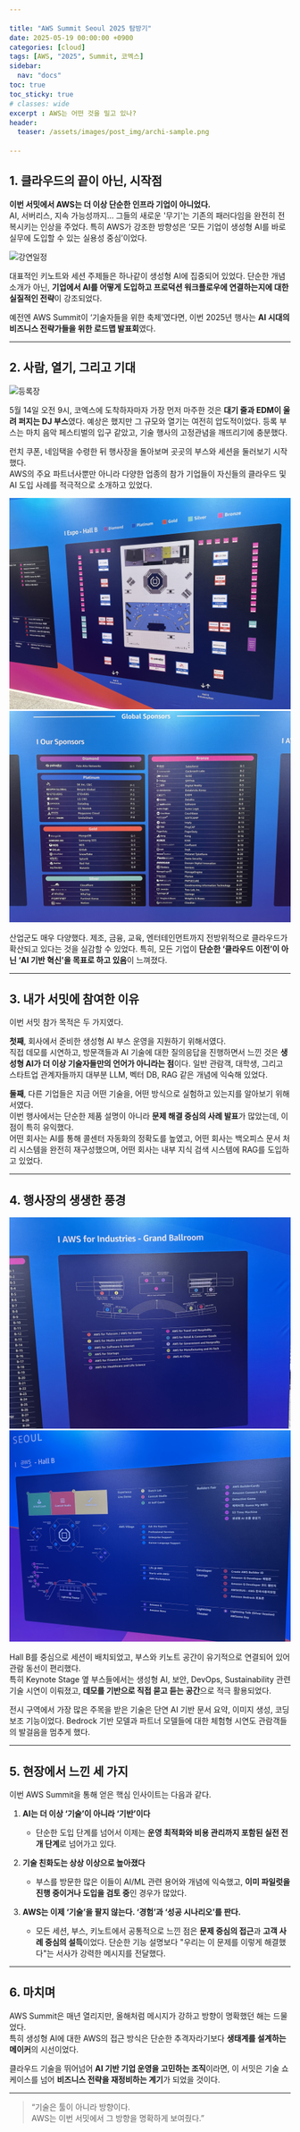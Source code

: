 ```yaml
---

title: "AWS Summit Seoul 2025 탐방기"
date: 2025-05-19 00:00:00 +0900
categories: [cloud]
tags: [AWS, "2025", Summit, 코엑스]
sidebar:
  nav: "docs"
toc: true
toc_sticky: true
# classes: wide
excerpt : AWS는 어떤 것을 밀고 있나?
header:
  teaser: /assets/images/post_img/archi-sample.png

---
```


## 1. 클라우드의 끝이 아닌, 시작점

**이번 서밋에서 AWS는 더 이상 단순한 인프라 기업이 아니었다.**  
AI, 서버리스, 지속 가능성까지… 그들의 새로운 '무기'는 기존의 패러다임을 완전히 전복시키는 인상을 주었다. 특히 AWS가 강조한 방향성은 ‘모든 기업이 생성형 AI를 바로 실무에 도입할 수 있는 실용성 중심’이었다.

![강연일정](/assets/images/post_img/summit_일정.png)

대표적인 키노트와 세션 주제들은 하나같이 생성형 AI에 집중되어 있었다. 단순한 개념 소개가 아닌, **기업에서 AI를 어떻게 도입하고 프로덕션 워크플로우에 연결하는지에 대한 실질적인 전략**이 강조되었다.

예전엔 AWS Summit이 ‘기술자들을 위한 축제’였다면, 이번 2025년 행사는 **AI 시대의 비즈니스 전략가들을 위한 로드맵 발표회**였다.

---

## 2. 사람, 열기, 그리고 기대

![등록장](/assets/images/post_img/IMG_4627.gif)

5월 14일 오전 9시, 코엑스에 도착하자마자 가장 먼저 마주한 것은 **대기 줄과 EDM이 울려 퍼지는 DJ 부스**였다. 예상은 했지만 그 규모와 열기는 여전히 압도적이었다. 등록 부스는 마치 음악 페스티벌의 입구 같았고, 기술 행사의 고정관념을 깨뜨리기에 충분했다.

런치 쿠폰, 네임택을 수령한 뒤 행사장을 돌아보며 곳곳의 부스와 세션을 둘러보기 시작했다.  
AWS의 주요 파트너사뿐만 아니라 다양한 업종의 참가 기업들이 자신들의 클라우드 및 AI 도입 사례를 적극적으로 소개하고 있었다.

![참가기업위치](/assets/images/post_img/IMG_4647.JPG)
![참가 스폰서 기업 목록](/assets/images/post_img/IMG_4648.JPG)

산업군도 매우 다양했다. 제조, 금융, 교육, 엔터테인먼트까지 전방위적으로 클라우드가 확산되고 있다는 것을 실감할 수 있었다. 특히, 모든 기업이 **단순한 ‘클라우드 이전’이 아닌 ‘AI 기반 혁신’을 목표로 하고 있음**이 느껴졌다.

---

## 3. 내가 서밋에 참여한 이유

이번 서밋 참가 목적은 두 가지였다.

**첫째**, 회사에서 준비한 생성형 AI 부스 운영을 지원하기 위해서였다.  
직접 데모를 시연하고, 방문객들과 AI 기술에 대한 질의응답을 진행하면서 느낀 것은 **생성형 AI가 더 이상 기술자들만의 언어가 아니라는 점**이다. 일반 관람객, 대학생, 그리고 스타트업 관계자들까지 대부분 LLM, 벡터 DB, RAG 같은 개념에 익숙해 있었다.

**둘째**, 다른 기업들은 지금 어떤 기술을, 어떤 방식으로 실험하고 있는지를 알아보기 위해서였다.  
이번 행사에서는 단순한 제품 설명이 아니라 **문제 해결 중심의 사례 발표**가 많았는데, 이 점이 특히 유익했다.  
어떤 회사는 AI를 통해 콜센터 자동화의 정확도를 높였고, 어떤 회사는 백오피스 문서 처리 시스템을 완전히 재구성했으며, 어떤 회사는 내부 지식 검색 시스템에 RAG를 도입하고 있었다.

---

## 4. 행사장의 생생한 풍경

![행사장소 목록](/assets/images/post_img/IMG_4649.JPG)  
![Hall B의 위치](/assets/images/post_img/IMG_4650.JPG)

Hall B를 중심으로 세션이 배치되었고, 부스와 키노트 공간이 유기적으로 연결되어 있어 관람 동선이 편리했다.  
특히 Keynote Stage 옆 부스들에서는 생성형 AI, 보안, DevOps, Sustainability 관련 기술 시연이 이뤄졌고, **데모를 기반으로 직접 묻고 듣는 공간**으로 적극 활용되었다.

전시 구역에서 가장 많은 주목을 받은 기술은 단연 AI 기반 문서 요약, 이미지 생성, 코딩 보조 기능이었다. Bedrock 기반 모델과 파트너 모델들에 대한 체험형 시연도 관람객들의 발걸음을 멈추게 했다.

---

## 5. 현장에서 느낀 세 가지

이번 AWS Summit을 통해 얻은 핵심 인사이트는 다음과 같다.

1. **AI는 더 이상 ‘기술’이 아니라 ‘기반’이다**  
   - 단순한 도입 단계를 넘어서 이제는 **운영 최적화와 비용 관리까지 포함된 실전 전개 단계**로 넘어가고 있다.

2. **기술 친화도는 상상 이상으로 높아졌다**  
   - 부스를 방문한 많은 이들이 AI/ML 관련 용어와 개념에 익숙했고, **이미 파일럿을 진행 중이거나 도입을 검토 중**인 경우가 많았다.

3. **AWS는 이제 ‘기술’을 팔지 않는다. ‘경험’과 ‘성공 시나리오’를 판다.**  
   - 모든 세션, 부스, 키노트에서 공통적으로 느낀 점은 **문제 중심의 접근**과 **고객 사례 중심의 설득**이었다. 단순한 기능 설명보다 "우리는 이 문제를 이렇게 해결했다"는 서사가 강력한 메시지를 전달했다.

---

## 6. 마치며

AWS Summit은 매년 열리지만, 올해처럼 메시지가 강하고 방향이 명확했던 해는 드물었다.  
특히 생성형 AI에 대한 AWS의 접근 방식은 단순한 추격자라기보다 **생태계를 설계하는 메이커**의 시선이었다.

클라우드 기술을 뛰어넘어 **AI 기반 기업 운영을 고민하는 조직**이라면, 이 서밋은 기술 쇼케이스를 넘어 **비즈니스 전략을 재정비하는 계기**가 되었을 것이다.

---

> “기술은 툴이 아니라 방향이다.  
> AWS는 이번 서밋에서 그 방향을 명확하게 보여줬다.”

